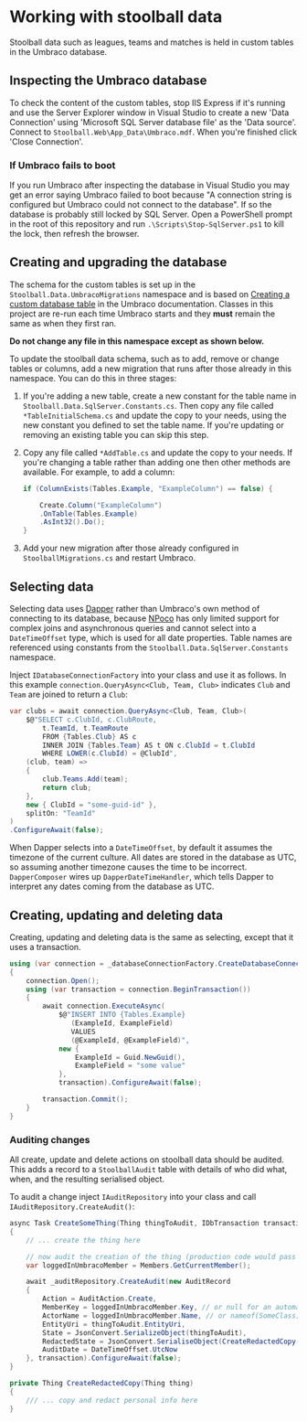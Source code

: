 # Working with stoolball data

Stoolball data such as leagues, teams and matches is held in custom tables in the Umbraco database.

## Inspecting the Umbraco database

To check the content of the custom tables, stop IIS Express if it's running and use the Server Explorer window in Visual Studio to create a new 'Data Connection' using 'Microsoft SQL Server database file' as the 'Data source'. Connect to `Stoolball.Web\App_Data\Umbraco.mdf`. When you're finished click 'Close Connection'.

### If Umbraco fails to boot

If you run Umbraco after inspecting the database in Visual Studio you may get an error saying Umbraco failed to boot because "A connection string is configured but Umbraco could not connect to the database". If so the database is probably still locked by SQL Server. Open a PowerShell prompt
in the root of this repository and run `.\Scripts\Stop-SqlServer.ps1` to kill the lock, then refresh the browser.

## Creating and upgrading the database

The schema for the custom tables is set up in the `Stoolball.Data.UmbracoMigrations` namespace and is based on [Creating a custom database table](https://our.umbraco.com/Documentation/Extending/Database/) in the Umbraco documentation. Classes in this project are re-run each time Umbraco starts and they **must** remain the same as when they first ran.

**Do not change any file in this namespace except as shown below.**

To update the stoolball data schema, such as to add, remove or change tables or columns, add a new migration that runs after those already in this namespace. You can do this in three stages:

1. If you're adding a new table, create a new constant for the table name in `Stoolball.Data.SqlServer.Constants.cs`. Then copy any file called `*TableInitialSchema.cs` and update the copy to your needs, using the new constant you defined to set the table name. If you're updating or removing an existing table you can skip this step.
2. Copy any file called `*AddTable.cs` and update the copy to your needs. If you're changing a table rather than adding one then other methods are available. For example, to add a column:

   ```csharp
   if (ColumnExists(Tables.Example, "ExampleColumn") == false) {

       Create.Column("ExampleColumn")
       .OnTable(Tables.Example)
       .AsInt32().Do();
   }
   ```

3. Add your new migration after those already configured in `StoolballMigrations.cs` and restart Umbraco.

## Selecting data

Selecting data uses [Dapper](https://github.com/StackExchange/Dapper) rather than Umbraco's own method of connecting to its database, because [NPoco](https://discoverdot.net/projects/npoco) has only limited support for complex joins and asynchronous queries and cannot select into a `DateTimeOffset` type, which is used for all date properties. Table names are referenced using constants from the `Stoolball.Data.SqlServer.Constants` namespace.

Inject `IDatabaseConnectionFactory` into your class and use it as follows. In this example `connection.QueryAsync<Club, Team, Club>` indicates `Club` and `Team` are joined to return a `Club`:

```csharp
var clubs = await connection.QueryAsync<Club, Team, Club>(
    $@"SELECT c.ClubId, c.ClubRoute,
        t.TeamId, t.TeamRoute
        FROM {Tables.Club} AS c
        INNER JOIN {Tables.Team} AS t ON c.ClubId = t.ClubId
        WHERE LOWER(c.ClubId) = @ClubId",
    (club, team) =>
    {
        club.Teams.Add(team);
        return club;
    },
    new { ClubId = "some-guid-id" },
    splitOn: "TeamId"
)
.ConfigureAwait(false);
```

When Dapper selects into a `DateTimeOffset`, by default it assumes the timezone of the current culture. All dates are stored in the database as UTC, so assuming another timezone causes the time to be incorrect. `DapperComposer` wires up `DapperDateTimeHandler`, which tells Dapper to interpret any dates coming from the database as UTC.

## Creating, updating and deleting data

Creating, updating and deleting data is the same as selecting, except that it uses a transaction.

```csharp
using (var connection = _databaseConnectionFactory.CreateDatabaseConnection())
{
    connection.Open();
    using (var transaction = connection.BeginTransaction())
    {
        await connection.ExecuteAsync(
            $@"INSERT INTO {Tables.Example}
               (ExampleId, ExampleField)
               VALUES
               (@ExampleId, @ExampleField)",
            new {
                ExampleId = Guid.NewGuid(),
                ExampleField = "some value"
            },
            transaction).ConfigureAwait(false);

        transaction.Commit();
    }
}
```

### Auditing changes

All create, update and delete actions on stoolball data should be audited. This adds a record to a `StoolballAudit` table with details of who did what, when, and the resulting serialised object.

To audit a change inject `IAuditRepository` into your class and call `IAuditRepository.CreateAudit()`:

```csharp
async Task CreateSomeThing(Thing thingToAudit, IDbTransaction transaction)
{
    // ... create the thing here

    // now audit the creation of the thing (production code would pass in the member name)
    var loggedInUmbracoMember = Members.GetCurrentMember();

    await _auditRepository.CreateAudit(new AuditRecord
    {
        Action = AuditAction.Create,
        MemberKey = loggedInUmbracoMember.Key, // or null for an automated process
        ActorName = loggedInUmbracoMember.Name, // or nameof(SomeClass) for an automated process
        EntityUri = thingToAudit.EntityUri,
        State = JsonConvert.SerializeObject(thingToAudit),
        RedactedState = JsonConvert.SerialiseObject(CreateRedactedCopy(thingToAudit))
        AuditDate = DateTimeOffset.UtcNow
    }, transaction).ConfigureAwait(false);
}

private Thing CreateRedactedCopy(Thing thing)
{
    /// ... copy and redact personal info here
}
```
